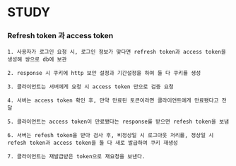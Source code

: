 # STUDY

### Refresh token 과 access token

    1. 사용자가 로그인 요청 시, 로그인 정보가 맞다면 refresh token과 access token을 생성해 쌍으로 db에 보관

    2. response 시 쿠키에 http 보안 설정과 기간설정을 하여 둘 다 쿠키를 생성

    3. 클라이언트는 서버에게 요청 시 access token 만으로 검증 요청

    4. 서버는 access token 확인 후, 만약 만료된 토큰이라면 클라이언트에게 만료됐다고 전달

    5. 클라이언트는 access token이 만료됐다는 response를 받으면 refesh token을 보냄

    6. 서버는 refesh token을 받아 검사 후, 비정상일 시 로그아웃 처리를, 정상일 시 refesh token과 access token을 둘 다 새로 발급하여 쿠키 재생성

    7. 클라이언트는 재발급받은 token으로 재요청을 보낸다.
   
